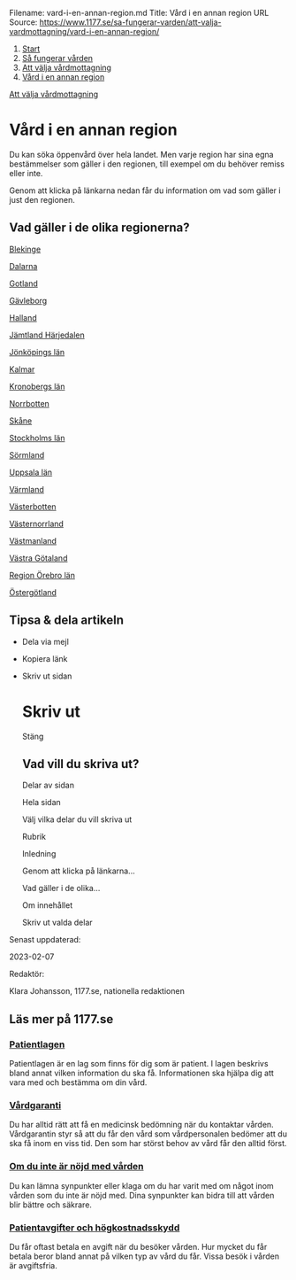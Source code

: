 Filename: vard-i-en-annan-region.md
Title: Vård i en annan region
URL Source: https://www.1177.se/sa-fungerar-varden/att-valja-vardmottagning/vard-i-en-annan-region/

1.  [Start](https://www.1177.se/)
2.  [Så fungerar vården](https://www.1177.se/sa-fungerar-varden/)
3.  [Att välja vårdmottagning](https://www.1177.se/sa-fungerar-varden/att-valja-vardmottagning/)
4.  [Vård i en annan region](https://www.1177.se/sa-fungerar-varden/att-valja-vardmottagning/vard-i-en-annan-region/)

[Att välja vårdmottagning](https://www.1177.se/sa-fungerar-varden/att-valja-vardmottagning/)

Vård i en annan region
======================

Du kan söka öppenvård över hela landet. Men varje region har sina egna bestämmelser som gäller i den regionen, till exempel om du behöver remiss eller inte.

Genom att klicka på länkarna nedan får du information om vad som gäller i just den regionen.

Vad gäller i de olika regionerna?
---------------------------------

[Blekinge](https://www.1177.se/Blekinge/sa-fungerar-varden/varden-i-blekinge/vad-galler-nar-du-soker-vard-i-blekinge/)

[Dalarna](https://www.1177.se/Dalarna/sa-fungerar-varden/lagar-och-bestammelser/vad-galler-nar-du-soker-vard-i-dalarna/)

[Gotland](https://www.1177.se/Gotland/sa-fungerar-varden/varden-pa-gotland/vad-galler-nar-du-soker-vard-pa-gotland/)

[Gävleborg](https://www.1177.se/Gavleborg/sa-fungerar-varden/varden-i-gavleborg/halso--och-sjukvard-i-gavleborg/vad-galler-nar-du-soker-vard-i-gavleborg/)

[Halland](https://www.1177.se/Halland/sa-fungerar-varden/varden-i-halland/vad-galler-nar-du-soker-vard-i-halland/)

[Jämtland Härjedalen](https://www.1177.se/Jamtland-Harjedalen/sa-fungerar-varden/att-valja-vardmottagning/vad-galler-nar-du-soker-vard-i-jamtland-harjedalen/)

[Jönköpings län](https://www.1177.se/Jonkopings-lan/sa-fungerar-varden/att-valja-vardmottagning/vad-galler-nar-du-soker-vard-i-jonkopings-lan/)

[Kalmar](https://www.1177.se/sa-fungerar-varden/att-valja-vardmottagning/valja-vardmottagning/#section-17665 "Kalmar")

[Kronobergs län](https://www.1177.se/Kronoberg/sa-fungerar-varden/varden-i-kronoberg/)

[Norrbotten](https://www.1177.se/Norrbotten/sa-fungerar-varden/varden-i-norrbotten/vad-galler-nar-du-soker-vard-i-norrbotten/)

[Skåne](https://www.1177.se/Skane/sa-fungerar-varden/att-valja-vardmottagning/sa-soker-du-vard-i-skane/)

[Stockholms län](https://www.1177.se/Stockholm/sa-fungerar-varden/varden-i-stockholms-lan/)

[Sörmland](https://www.1177.se/Sormland/sa-fungerar-varden/lagar-och-bestammelser/vad-galler-nar-du-soker-vard-i-sormland/)

[Uppsala län](https://www.1177.se/Uppsala-lan/sa-fungerar-varden/att-valja-vardmottagning/vad-galler-nar-du-soker-vard-i-uppsala-lan/)

[Värmland](https://www.1177.se/Varmland/sa-fungerar-varden/att-valja-vardmottagning/vad-galler-nar-du-soker-vard-i-varmland/)

[Västerbotten](https://www.1177.se/Vasterbotten/sa-fungerar-varden/att-valja-vardmottagning/vad-galler-nar-du-soker-vard-i-vasterbotten/)

[Västernorrland](https://www.1177.se/Vasternorrland/sa-fungerar-varden/varden-i-vasternorrland/vad-galler-nar-du-soker-vard-i-vasternorrland/)

[Västmanland](https://www.1177.se/Vastmanland/sa-fungerar-varden/att-valja-vardmottagning/vad-galler-nar-du-soker-vard-i-vastmanland/)

[Västra Götaland](https://www.1177.se/Vastra-Gotaland/sa-fungerar-varden/varden-i-vastra-gotaland/vad-galler-nar-du-soker-vard-i-vastra-gotaland/)

[Region Örebro län](https://www.1177.se/Orebrolan/sa-fungerar-varden/varden-i-orebro-lan/vad-galler-nar-du-soker-vard-i-region-orebro-lan/)

[Östergötland](https://www.1177.se/Ostergotland/sa-fungerar-varden/att-valja-vardmottagning/remiss/vad-galler-nar-du-soker-vard-i-ostergotland/)

Tipsa & dela artikeln
---------------------

*   Dela via mejl
*   Kopiera länk
*   Skriv ut sidan
    
    Skriv ut
    ========
    
    Stäng
    
    Vad vill du skriva ut?
    ----------------------
    
    Delar av sidan
    
    Hela sidan
    
    Välj vilka delar du vill skriva ut
    
    Rubrik
    
    Inledning
    
    Genom att klicka på länkarna...
    
    Vad gäller i de olika...
    
    Om innehållet
    
    Skriv ut valda delar
    

Senast uppdaterad:

2023-02-07

Redaktör:

Klara Johansson, 1177.se, nationella redaktionen

Läs mer på 1177.se
------------------

### [Patientlagen](https://www.1177.se/sa-fungerar-varden/var-med-och-bestam-om-din-vard/patientlagen/)

Patientlagen är en lag som finns för dig som är patient. I lagen beskrivs bland annat vilken information du ska få. Informationen ska hjälpa dig att vara med och bestämma om din vård.

### [Vårdgaranti](https://www.1177.se/sa-fungerar-varden/lagar-och-bestammelser/vardgaranti/)

Du har alltid rätt att få en medicinsk bedömning när du kontaktar vården. Vårdgarantin styr så att du får den vård som vårdpersonalen bedömer att du ska få inom en viss tid. Den som har störst behov av vård får den alltid först.

### [Om du inte är nöjd med vården](https://www.1177.se/sa-fungerar-varden/om-du-inte-ar-nojd/om-du-inte-ar-nojd-med-varden/)

Du kan lämna synpunkter eller klaga om du har varit med om något inom vården som du inte är nöjd med. Dina synpunkter kan bidra till att vården blir bättre och säkrare.

### [Patientavgifter och högkostnadsskydd](https://www.1177.se/sa-fungerar-varden/kostnader-och-ersattningar/patientavgifter/)

Du får oftast betala en avgift när du besöker vården. Hur mycket du får betala beror bland annat på vilken typ av vård du får. Vissa besök i vården är avgiftsfria.
